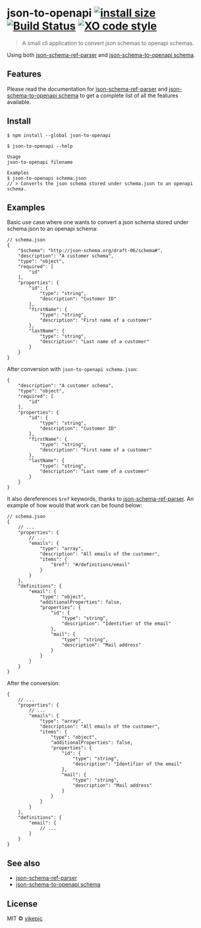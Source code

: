 # json-to-openapi [![install size](https://flat.badgen.net/packagephobia/install/json-to-openapi)](https://packagephobia.now.sh/result?p=json-to-openapi) [![Build Status](https://flat.badgen.net/travis/vikepic/json-to-openapi)](https://travis-ci.org/vikepic/json-to-openapi) [![XO code style](https://flat.badgen.net/xo/status/json-to-openapi)](https://github.com/xojs/xo) 

> A small cli application to convert json schemas to openapi schemas.

Using both [json-schema-ref-parser](https://www.npmjs.com/package/json-schema-ref-parser) and [json-schema-to-openapi schema](https://github.com/wework/json-schema-to-openapi-schema).

## Features

Please read the documentation for [json-schema-ref-parser](https://www.npmjs.com/package/json-schema-ref-parser) and [json-schema-to-openapi schema](https://github.com/wework/json-schema-to-openapi-schema#features) to get a complete list of all the features available.

## Install

```
$ npm install --global json-to-openapi
```

```
$ json-to-openapi --help

Usage
json-to-openapi filename

Examples
$ json-to-openapi schema.json
// > Converts the json schema stored under schema.json to an openapi schema.
```

## Examples

Basic use case where one wants to convert a json schema stored under schema.json to an openapi schema:

```
// schema.json
{
	"$schema": "http://json-schema.org/draft-06/schema#",
	"description": "A customer schema",
	"type": "object",
	"required": [
		"id"
	],
	"properties": {
		"id": {
			"type": "string",
			"description": "Customer ID"
		},
		"firstName": {
			"type": "string",
			"description": "First name of a customer"
		},
		"lastName": {
			"type": "string",
			"description": "Last name of a customer"
		}
	}
}
```

After conversion with `json-to-openapi schema.json`:

```
{
	"description": "A customer schema",
	"type": "object",
	"required": [
		"id"
	],
	"properties": {
		"id": {
			"type": "string",
			"description": "Customer ID"
		},
		"firstName": {
			"type": "string",
			"description": "First name of a customer"
		},
		"lastName": {
			"type": "string",
			"description": "Last name of a customer"
		}
	}
}
```

It also dereferences `$ref` keywords, thanks to [json-schema-ref-parser](https://www.npmjs.com/package/json-schema-ref-parser). An example of how would that work can be found below:

```
// schema.json
{
	// ...
	"properties": {
		// ...
		"emails": {
			"type": "array",
			"description": "All emails of the customer",
			"items": {
				"$ref": "#/definitions/email"
			}
		}
	},
	"definitions": {
		"email": {
			"type": "object",
			"additionalProperties": false,
			"properties": {
				"id": {
					"type": "string",
					"description": "Identifier of the email"
				},
				"mail": {
					"type": "string",
					"description": "Mail address"
				}
			}
		}
	}
}
```

After the conversion:

```
{
	// ...
	"properties": {
		// ...
		"emails": {
			"type": "array",
			"description": "All emails of the customer",
			"items": {
				"type": "object",
				"additionalProperties": false,
				"properties": {
					"id": {
						"type": "string",
						"description": "Identifier of the email"
					},
					"mail": {
						"type": "string",
						"description": "Mail address"
					}
				}
			}
		}
	},
	"definitions": {
		"email": {
			// ...
		}
	}
}
```

## See also

* [json-schema-ref-parser](https://www.npmjs.com/package/json-schema-ref-parser)
* [json-schema-to-openapi schema](https://github.com/wework/json-schema-to-openapi-schema)

## License

MIT © [vikepic](https://vikepic.github.io)
